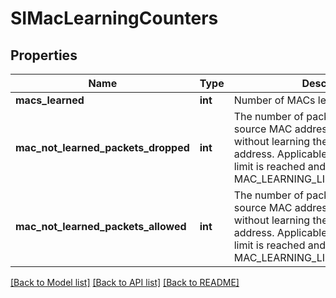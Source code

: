 # SIMacLearningCounters

## Properties
Name | Type | Description | Notes
------------ | ------------- | ------------- | -------------
**macs_learned** | **int** | Number of MACs learned | [optional] 
**mac_not_learned_packets_dropped** | **int** | The number of packets with unknown source MAC address that are dropped without learning the source MAC address. Applicable only when the MAC limit is reached and MAC Limit policy is MAC_LEARNING_LIMIT_POLICY_DROP. | [optional] 
**mac_not_learned_packets_allowed** | **int** | The number of packets with unknown source MAC address that are dispatched without learning the source MAC address. Applicable only when the MAC limit is reached and MAC Limit policy is MAC_LEARNING_LIMIT_POLICY_ALLOW. | [optional] 

[[Back to Model list]](../README.md#documentation-for-models) [[Back to API list]](../README.md#documentation-for-api-endpoints) [[Back to README]](../README.md)


